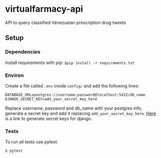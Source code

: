 # virtualfarmacy-api
API to query classified Venezuelan prescription drug tweets

## Setup

### Dependencies

Install requirements with pip: 
`$pip install -r requirements.txt`

### Environ
Create a file called `.env` inside `config/` and add the following lines:

```
DATABASE_URL=postgres://username:password@localhost:5432/db_name
DJANGO_SECRET_KEY=add_your_secret_key_here
```

Replace username, password and db_name with your postgres info, generate a secret key and add it replacing `add_your_secret_key_here`. [Here](http://www.miniwebtool.com/django-secret-key-generator/) is a link to generate secret keys for django.

### Tests

To run all tests use pytest:

`$ pytest`

